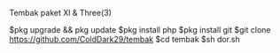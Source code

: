 Tembak paket Xl & Three(3)

$pkg upgrade && pkg update
$pkg install php
$pkg install git
$git clone https://github.com/ColdDark29/tembak
$cd tembak
$sh dor.sh
